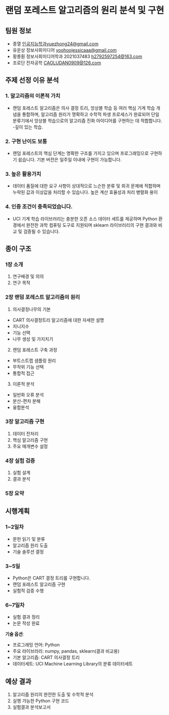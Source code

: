 # 랜덤 포레스트 알고리즘의 원리 분석 및 구현

## 팀원 정보
- 종열 인공지능학과yuezhong24@gmail.com
- 유운상 정보사회미디어 yoohoojessicaaa@gmail.com
- 황릉훤 정보사회미디어학과 2021037483 h2792597254@163.com
- 조로단 전자공학 CAOLUDAN0909@126.com

## 주제 선정 이유 분석

### 1. 알고리즘의 이론적 가치
- 랜덤 포레스트 알고리즘은 의사 결정 트리, 앙상블 학습 등 여러 핵심 기계 학습 개념을 통합하며, 알고리즘 원리가 명확하고 수학적 파생 프로세스가 완료되어 단일 분류기에서 앙상블 학습으로의 알고리즘 진화 아이디어를 구현하는 데 적합합니다. -깊이 있는 학습.

### 2. 구현 난이도 보통
- 랜덤 포레스트의 핵심 단계는 명확한 구조를 가지고 있으며 프로그래밍으로 구현하기 쉽습니다. 기본 버전은 일주일 이내에 구현이 가능합니다.

### 3. 높은 활용가치
- 데이터 품질에 대한 요구 사항이 상대적으로 느슨한 분류 및 회귀 문제에 적합하며 누락된 값과 이상값을 처리할 수 있습니다. 높은 계산 효율성과 처리 병렬화 용이

### 4. 인증 조건이 충족되었습니다.
- UCI 기계 학습 라이브러리는 충분한 오픈 소스 데이터 세트를 제공하며 Python 환경에서 완전한 과학 컴퓨팅 도구로 지원되며 sklearn 라이브러리의 구현 결과와 비교 및 ​​검증될 수 있습니다.

## 종이 구조

### 1장 소개
1. 연구배경 및 의의
2. 연구 목적

### 2장 랜덤 포레스트 알고리즘의 원리
1. 의사결정나무의 기본
- CART 의사결정트리 알고리즘에 대한 자세한 설명
- 지니지수
- 기능 선택
- 나무 생성 및 가지치기

2. 랜덤 포레스트 구축 과정
- 부트스트랩 샘플링 원리
- 무작위 기능 선택
- 통합적 접근

3. 이론적 분석
- 일반화 오류 분석
- 분산-편차 분해
- 융합분석

### 3장 알고리즘 구현
1. 데이터 전처리
2. 핵심 알고리즘 구현
3. 주요 매개변수 설정

### 4장 실험 검증
1. 실험 설계
2. 결과 분석

### 5장 요약

## 시행계획

### 1~2일차
- 문헌 읽기 및 분류
- 알고리즘 원리 도출
- 기술 솔루션 결정

### 3~5일
- Python은 CART 결정 트리를 구현합니다.
- 랜덤 포레스트 알고리즘 구현
- 실험적 검증 수행

### 6~7일차
- 실험 결과 정리
- 논문 작성 완료

**기술 옵션**:
- 프로그래밍 언어: Python
- 주요 라이브러리: numpy, pandas, sklearn(결과 비교용)
- 기본 알고리즘: CART 의사결정 트리
- 데이터세트: UCI Machine Learning Library의 분류 데이터세트

## 예상 결과

1. 알고리즘 원리의 완전한 도출 및 수학적 분석
2. 실행 가능한 Python 구현 코드
3. 실험결과 분석보고서
